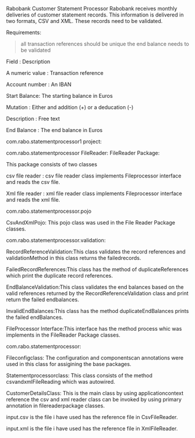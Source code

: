 Rabobank Customer Statement Processor Rabobank receives monthly deliveries of customer statement records. This information is delivered in two formats, CSV and XML. These records need to be validated.

Requirements:

> all transaction references should be unique the end balance needs to be validated

Field	: Description

A numeric value : Transaction reference

Account number : An IBAN

Start Balance: The starting balance in Euros

Mutation : Either and addition (+) or a deducation (-)

Description : Free text

End Balance : The end balance in Euros

com.rabo.statementprocessor1 project:

com.rabo.statementprocessor FileReader: FileReader Package:

This package consists of two classes

csv file reader : csv file reader class implements Fileprocessor interface and reads the csv file.

Xml file reader : xml file reader class implements Fileprocessor interface and reads the xml file.

com.rabo.statementprocessor.pojo

CsvAndXmlPojo: This pojo class was used in the File Reader Package classes.

com.rabo.statementprocessor.validation:

RecordReferenceValidation:This class validates the record references and validationMethod in this class returns the failedrecords.

FailedRecordReferences:This class has the method of duplicateReferences which print the duplicate record references.

EndBalanceValidation:This class validates the end balances based on the valid references returned by the RecordReferenceValidation class and print return the failed endbalances.

InvalidEndBalances:This class has the method duplicateEndBalances prints the failed endBalances.

FileProcessor Interface:This interface has the method process whic was implements in the FileReader Package classes.

com.rabo.statementprocessor:

Fileconfigclass: The configuration and componentscan annotations were used in this class for assigining the base packages.

Statementprocessorclass: This class consists of the method csvandxmlFileReading which was autowired.

CustomerDetailsClass: This is the main class by using applicationcontext reference the csv and xml reader class can be invoked by using primary annotation in filereaderpackage classes.

input.csv is the file i have used has the reference file in CsvFileReader.

input.xml is the file i have used has the reference file in XmlFileReader.
